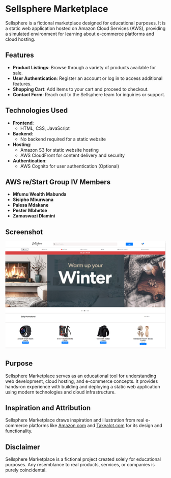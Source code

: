 # Sellsphere Marketplace

Sellsphere is a fictional marketplace designed for educational purposes. It is a static web application hosted on Amazon Cloud Services (AWS), providing a simulated environment for learning about e-commerce platforms and cloud hosting.

## Features

- **Product Listings**: Browse through a variety of products available for sale.
- **User Authentication**: Register an account or log in to access additional features.
- **Shopping Cart**: Add items to your cart and proceed to checkout.
- **Contact Form**: Reach out to the Sellsphere team for inquiries or support.

## Technologies Used

- **Frontend**:
  - HTML, CSS, JavaScript
- **Backend**:
  - No backend required for a static website
- **Hosting**:
  - Amazon S3 for static website hosting
  - AWS CloudFront for content delivery and security
- **Authentication**:
  - AWS Cognito for user authentication (Optional)

## AWS re/Start Group IV Members

- **Mfumu Wealth Mabunda**
- **Sisipho Mburwana**
- **Palesa Mdakane**
- **Pester Mbhetse**
- **Zamaswazi Dlamini**

## Screenshot

![Sellsphere Marketplace](./images/screenshot.PNG)

## Purpose

Sellsphere Marketplace serves as an educational tool for understanding web development, cloud hosting, and e-commerce concepts. It provides hands-on experience with building and deploying a static web application using modern technologies and cloud infrastructure.

## Inspiration and Attribution

Sellsphere Marketplace draws inspiration and illustration from real e-commerce platforms like [Amazon.com](https://www.amazon.com/) and [Takealot.com](https://www.takealot.com/) for its design and functionality.

## Disclaimer

Sellsphere Marketplace is a fictional project created solely for educational purposes. Any resemblance to real products, services, or companies is purely coincidental.